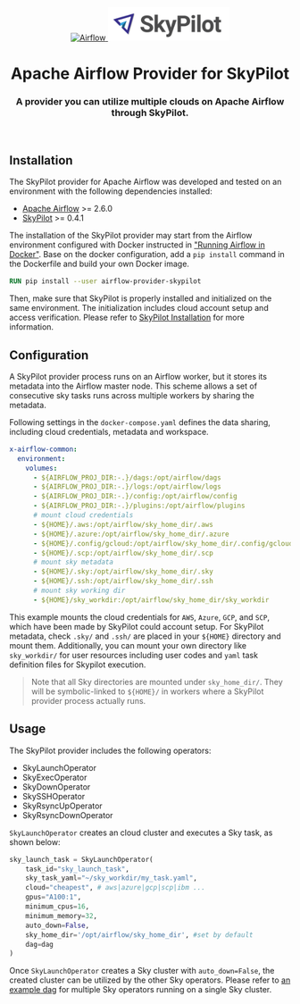 <p align="center">
  <a href="https://www.airflow.apache.org">
    <img alt="Airflow" src="https://cwiki.apache.org/confluence/download/attachments/145723561/airflow_transparent.png?api=v2" width="60" /> 
  </a>
  <a href="https://skypilot.readthedocs.io">
    <img alt="Airflow" src="https://raw.githubusercontent.com/skypilot-org/skypilot/master/docs/source/images/skypilot-wide-light-1k.png" height="60" />
  </a>
</p>
<h1 align="center">
  Apache Airflow Provider for SkyPilot
</h1>
  <h3 align="center">
A provider you can utilize multiple clouds on Apache Airflow through SkyPilot.
</h3>

<br/>

## Installation

The SkyPilot provider for Apache Airflow was developed and tested on an environment with the following dependencies installed:

- [Apache Airflow](https://airflow.apache.org/) >= 2.6.0
- [SkyPilot](https://skypilot.readthedocs.io) >= 0.4.1

The installation of the SkyPilot provider may start from the Airflow environment configured with Docker instructed in ["Running Airflow in Docker"](https://airflow.apache.org/docs/apache-airflow/stable/howto/docker-compose/index.html).
Base on the docker configuration, add a `pip install` command in the Dockerfile and build your own Docker image. 
```Dockerfile
RUN pip install --user airflow-provider-skypilot
```

Then, make sure that SkyPilot is properly installed and initialized on the same environment. The initialization includes cloud account setup and access verification. 
Please refer to [SkyPilot Installation](https://skypilot.readthedocs.io/en/latest/getting-started/installation.html) for more information. 



## Configuration 
A SkyPilot provider process runs on an Airflow worker, but it stores its metadata into the Airflow master node. 
This scheme allows a set of consecutive sky tasks runs across multiple workers by sharing the metadata.

Following settings in the `docker-compose.yaml` defines the data sharing, including cloud credentials, metadata and workspace. 

```yaml
x-airflow-common:
  environment:
    volumes:
      - ${AIRFLOW_PROJ_DIR:-.}/dags:/opt/airflow/dags
      - ${AIRFLOW_PROJ_DIR:-.}/logs:/opt/airflow/logs
      - ${AIRFLOW_PROJ_DIR:-.}/config:/opt/airflow/config
      - ${AIRFLOW_PROJ_DIR:-.}/plugins:/opt/airflow/plugins
      # mount cloud credentials
      - ${HOME}/.aws:/opt/airflow/sky_home_dir/.aws
      - ${HOME}/.azure:/opt/airflow/sky_home_dir/.azure
      - ${HOME}/.config/gcloud:/opt/airflow/sky_home_dir/.config/gcloud
      - ${HOME}/.scp:/opt/airflow/sky_home_dir/.scp
      # mount sky metadata 
      - ${HOME}/.sky:/opt/airflow/sky_home_dir/.sky
      - ${HOME}/.ssh:/opt/airflow/sky_home_dir/.ssh
      # mount sky working dir
      - ${HOME}/sky_workdir:/opt/airflow/sky_home_dir/sky_workdir
```
This example mounts the cloud credentials for `AWS`, `Azure`, `GCP`, and `SCP`,
which have been made by SkyPilot could account setup. 
For SkyPilot metadata, check `.sky/` and `.ssh/` are placed in your `${HOME}` directory and mount them. 
Additionally, you can mount your own directory like `sky_workdir/` for user resources including user codes and `yaml` task definition files for Skypilot execution.
> Note that all Sky directories are mounted under `sky_home_dir/`. 
> They will be symbolic-linked to `${HOME}/` in workers where a SkyPilot provider process actually runs. 



## Usage
The SkyPilot provider includes the following operators:
- SkyLaunchOperator
- SkyExecOperator
- SkyDownOperator
- SkySSHOperator
- SkyRsyncUpOperator
- SkyRsyncDownOperator

`SkyLaunchOperator` creates an cloud cluster and executes a Sky task, as shown below:
```python
sky_launch_task = SkyLaunchOperator(
    task_id="sky_launch_task",
    sky_task_yaml="~/sky_workdir/my_task.yaml",
    cloud="cheapest", # aws|azure|gcp|scp|ibm ...
    gpus="A100:1",
    minimum_cpus=16,
    minimum_memory=32,
    auto_down=False,
    sky_home_dir='/opt/airflow/sky_home_dir', #set by default
    dag=dag
)
```
Once `SkyLaunchOperator` creates a Sky cluster with `auto_down=False`, the created cluster can be utilized by the other Sky operators. 
Please refer to [an example dag](https://github.com/skypilot-sds/airflow-provider-skypilot/blob/master/skypilot_provider/example_dags/sky_airflow_example.py) for multiple Sky operators running on a single Sky cluster. 





















